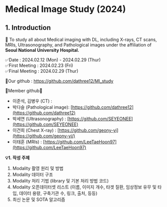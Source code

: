 # Medical Image Study (2024)

## 1. Introduction

🐲 To study all about Medical imaging with DL, 
including X-rays, CT scans, MRIs, Ultrasonography, and Pathological images under the affiliation of **Seoul National University Hospital.**  

✅Date : 2024.02.12 (Mon) - 2024.02.29 (Thur)  
✅First Meeting : 2024.02.23 (Fri)  
✅Final Meeting : 2024.02.29 (Thur)  

💚Our github : https://github.com/dathree12/MI_study  

💚Member github💚  
- 이준석, 김병우 (CT)                : 
- 박다슬 (Pathological image): [https://github.com/dathree12](https://github.com/dathree12)
- 박세연 (Ultrasonography)   : [https://github.com/SEYEONEE](https://github.com/SEYEONEE)
- 이건희 (Chest X-ray)       : [https://github.com/geony-yi](https://github.com/geony-yi/)
- 이태훈 (MRIs)              : [https://github.com/LeeTaeHoon97](https://github.com/LeeTaeHoon97)

**💡1. 작성 주제**

 1) Modality 촬영 원리 및 방법
 2) Modality 데이터 구조
 3) Modality 처리 기법 (library 및 기본 처리 방법 코드)
 4) Modality 오픈데이터셋 리스트 (이름, 이미지 개수, 타겟 질환,  임상정보 유무 및 타입, 데이터 용량, 구축기관 수, 링크, 출처, 등등)
 5) 최신 논문 및 SOTA 알고리즘
